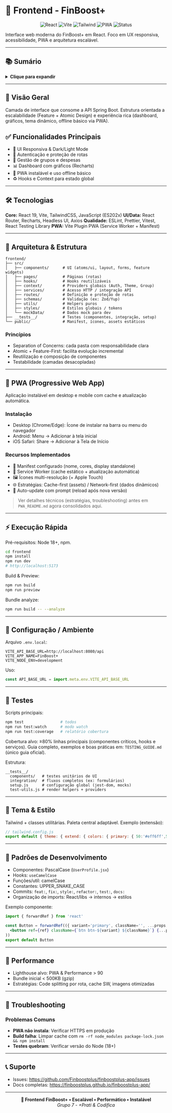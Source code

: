 # 🎨 Frontend - FinBoost+

<div align="center">
  <img src="https://img.shields.io/badge/React-61dafb" alt="React">
  <img src="https://img.shields.io/badge/Vite-646cff" alt="Vite">  
  <img src="https://img.shields.io/badge/TailwindCSS-38bdf8" alt="Tailwind">
  <img src="https://img.shields.io/badge/PWA-Enabled-brightgreen" alt="PWA">
  <img src="https://img.shields.io/badge/Status-Em_Desenvolvimento-yellow" alt="Status">
</div>

Interface web moderna do FinBoost+ em React. Foco em UX responsiva, acessibilidade, PWA e arquitetura escalável.

---

## 📚 Sumário

<details>
<summary><strong>Clique para expandir</strong></summary>

- [🎨 Frontend - FinBoost+](#-frontend---finboost)
  - [📚 Sumário](#-sumário)
  - [🚀 Visão Geral](#-visão-geral)
  - [✅ Funcionalidades Principais](#-funcionalidades-principais)
  - [🛠️ Tecnologias](#️-tecnologias)
  - [📁 Arquitetura & Estrutura](#-arquitetura--estrutura)
    - [Princípios](#princípios)
  - [📱 PWA (Progressive Web App)](#-pwa-progressive-web-app)
    - [Instalação](#instalação)
    - [Recursos Implementados](#recursos-implementados)
  - [⚡ Execução Rápida](#-execução-rápida)
  - [🔧 Configuração / Ambiente](#-configuração--ambiente)
  - [🧪 Testes](#-testes)
  - [🎨 Tema & Estilo](#-tema--estilo)
  - [🤝 Padrões de Desenvolvimento](#-padrões-de-desenvolvimento)
  - [🚀 Performance](#-performance)
  - [🔧 Troubleshooting](#-troubleshooting)
  - [📞 Suporte](#-suporte)
</details>

---

## 🚀 Visão Geral
Camada de interface que consome a API Spring Boot. Estrutura orientada a escalabilidade (Feature + Atomic Design) e experiência rica (dashboard, gráficos, tema dinâmico, offline básico via PWA).

## ✅ Funcionalidades Principais
- 🎨 UI Responsiva & Dark/Light Mode
- 🔐 Autenticação e proteção de rotas
- 👥 Gestão de grupos e despesas
- 📊 Dashboard com gráficos (Recharts)
- 📱 PWA instalável e uso offline básico
- ♻️ Hooks e Context para estado global

---

## 🛠️ Tecnologias

**Core:** React 19, Vite, TailwindCSS, JavaScript (ES202x)
**UI/Data:** React Router, Recharts, Headless UI, Axios
**Qualidade:** ESLint, Prettier, Vitest, React Testing Library
**PWA:** Vite Plugin PWA (Service Worker + Manifest)

---

## 📁 Arquitetura & Estrutura

```
frontend/
├── src/
│   ├── components/      # UI (atoms/ui, layout, forms, feature widgets)
│   ├── pages/           # Páginas (rotas)
│   ├── hooks/           # Hooks reutilizáveis
│   ├── context/         # Providers globais (Auth, Theme, Group)
│   ├── services/        # Acesso HTTP / integração API
│   ├── routes/          # Definição e proteção de rotas
│   ├── schemas/         # Validação (ex: Zod/Yup)
│   ├── utils/           # Helpers puros
│   ├── styles/          # Estilos globais / tokens
│   └── mockData/        # Dados mock para dev
├── __tests__/           # Testes (componentes, integração, setup)
└── public/              # Manifest, ícones, assets estáticos
```

### Princípios
- Separation of Concerns: cada pasta com responsabilidade clara
- Atomic + Feature-First: facilita evolução incremental
- Reutilização e composição de componentes
- Testabilidade (camadas desacopladas)

---

## 📱 PWA (Progressive Web App)
Aplicação instalável em desktop e mobile com cache e atualização automática.

### Instalação
- Desktop (Chrome/Edge): Ícone de instalar na barra ou menu do navegador
- Android: Menu → Adicionar à tela inicial
- iOS Safari: Share → Adicionar à Tela de Início

### Recursos Implementados
- 📄 Manifest configurado (nome, cores, display standalone)
- 🧩 Service Worker (cache estático + atualização automática)
- 🖼 Ícones multi-resolução (+ Apple Touch)
- 🌐 Estratégias: Cache-first (assets) / Network-first (dados dinâmicos)
- 🔄 Auto-update com prompt (reload após nova versão)

> Ver detalhes técnicos (estratégias, troubleshooting) antes em `PWA_README.md` agora consolidados aqui.

---

## ⚡ Execução Rápida

Pré-requisitos: Node 18+, npm.

```bash
cd frontend
npm install
npm run dev
# http://localhost:5173
```

Build & Preview:
```bash
npm run build
npm run preview
```

Bundle analyze:
```bash
npm run build -- --analyze
```

---

## 🔧 Configuração / Ambiente
Arquivo `.env.local`:
```env
VITE_API_BASE_URL=http://localhost:8080/api
VITE_APP_NAME=FinBoost+
VITE_NODE_ENV=development
```
Uso:
```js
const API_BASE_URL = import.meta.env.VITE_API_BASE_URL
```

---

## 🧪 Testes
Scripts principais:
```bash
npm test                # todos
npm run test:watch      # modo watch
npm run test:coverage   # relatório cobertura
```
Cobertura alvo: ≥80% linhas principais (componentes críticos, hooks e serviços). 
Guia completo, exemplos e boas práticas em: `TESTING_GUIDE.md` (único guia oficial). 

Estrutura:
```
__tests__/
  components/   # testes unitários de UI
  integration/  # fluxos completos (ex: formulários)
  setup.js      # configuração global (jest-dom, mocks)
  test-utils.js # render helpers + providers
```

---

## 🎨 Tema & Estilo
Tailwind + classes utilitárias. Paleta central adaptável.
Exemplo (extensão):
```js
// tailwind.config.js
export default { theme: { extend: { colors: { primary: { 50:'#eff6ff',500:'#3b82f6',900:'#1e3a8a' }}}}}
```

---

## 🤝 Padrões de Desenvolvimento
- Componentes: PascalCase (`UserProfile.jsx`)
- Hooks: `useCamelCase`
- Funções/util: camelCase
- Constantes: UPPER_SNAKE_CASE
- Commits: `feat:`, `fix:`, `style:`, `refactor:`, `test:`, `docs:`
- Organização de imports: React/libs → internos → estilos

Exemplo componente:
```jsx
import { forwardRef } from 'react'

const Button = forwardRef(({ variant='primary', className='', ...props }, ref) => (
  <button ref={ref} className={`btn btn-${variant} ${className}`} {...props} />
))
export default Button
```

---

## 🚀 Performance
- Lighthouse alvo: PWA & Performance > 90
- Bundle inicial < 500KB (gzip) 
- Estratégias: Code splitting por rota, cache SW, imagens otimizadas

---

## 🔧 Troubleshooting

### Problemas Comuns
- **PWA não instala**: Verificar HTTPS em produção
- **Build falha**: Limpar cache com `rm -rf node_modules package-lock.json && npm install`
- **Testes quebram**: Verificar versão do Node (18+)

---

## 📞 Suporte
- Issues: https://github.com/Finboostplus/finboostplus-app/issues
- Docs completas: https://finboostplus.github.io/finboostplus-app/

---
<div align="center">
  <strong>🎨 Frontend FinBoost+ • Escalável • Performático • Instalável</strong><br/>
  <em>Grupo 7 - +Prati & Codifica</em>
</div>
